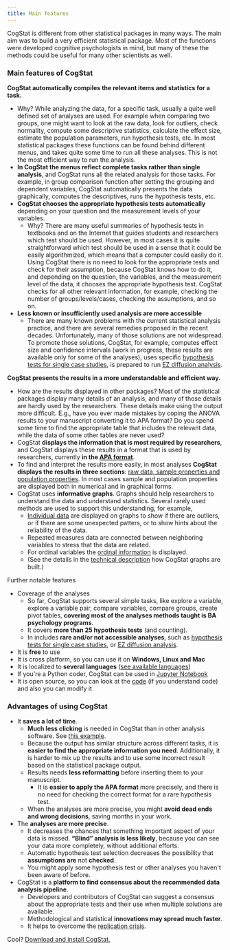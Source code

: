 ```yaml
---
title: Main features
---
```

CogStat is different from other statistical packages in many ways. The main aim was to build a very efficient statistical package. Most of the functions were developed cognitive psychologists in mind, but many of these the methods could be useful for many other scientists as well.

### Main features of CogStat

**CogStat automatically compiles the relevant items and statistics for a task.**
* Why? While analyzing the data, for a specific task, usually a quite well defined set of analyses are used. For example when comparing two groups, one might want to look at the raw data, look for outliers, check normality, compute some descriptive statistics, calculate the effect size, estimate the population parameters, run hypothesis tests, etc. In most statistical packages these functions can be found behind different menus, and takes quite some time to run all these analyses. This is not the most efficient way to run the analysis.
* **In CogStat the menus reflect complete tasks rather than single analysis**, and CogStat runs all the related analysis for those tasks. For example, in group comparison function after setting the grouping and dependent variables, CogStat automatically presents the data graphically, computes the descriptives, runs the hypothesis tests, etc.
* **CogStat chooses the appropriate hypothesis tests automatically** depending on your question and the measurement levels of your variables.
    * Why? There are many useful summaries of hypothesis tests in textbooks and on the Internet that guides students and researchers which test should be used. However, in most cases it is quite straightforward which test should be used in a sense that it could be easily algorithmized, which means that a computer could easily do it. Using CogStat there is no need to look for the appropriate tests and check for their assumption, because CogStat knows how to do it, and depending on the question, the variables, and the measurement level of the data, it chooses the appropriate hypothesis test. CogStat checks for all other relevant information, for example, checking the number of groups/levels/cases, checking the assumptions, and so on.
* **Less known or insufficiently used analysis are more accessible**
    * There are many known problems with the current statistical analysis practice, and there are several remedies proposed in the recent decades. Unfortunately, many of those solutions are not widespread. To promote those solutions, CogStat, for example, computes effect size and confidence intervals (work in progress, these results are available only for some of the analyses), uses specific [hypothesis tests for single case studies](Compare-groups#population-properties), is prepared to run [EZ diffusion analysis](Behavioral-data-diffusion-analysis).

**CogStat presents the results in a more understandable and efficient way.**

* How are the results displayed in other packages? Most of the statistical packages display many details of an analysis, and many of those details are hardly used by the researchers. These details make using the output more difficult. E.g., have you ever made mistakes by coping the ANOVA results to your manuscript converting it to APA format? Do you spend some time to find the appropriate table that includes the relevant data, while the data of some other tables are never used?
* CogStat **displays the information that is most required by researchers**, and CogStat displays these results in a format that is used by researchers, currently **in the [APA format](APA-style)**.
* To find and interpret the results more easily, in most analyses **CogStat displays the results in three sections**: [raw data, sample properties and population properties](https://github.com/cogstat/cogstat/wiki/Common-elements-of-the-analysis-results#raw-data-sample-properties-and-population-properties). In most cases sample and population properties are displayed both in numerical and in graphical forms.
* CogStat uses **informative graphs**. Graphs should help researchers to understand the data and understand statistics. Several rarely used methods are used to support this understanding, for example,
    * [Individual data](Displaying-individual-data) are displayed on graphs to show if there are outliers, or if there are some unexpected patters, or to show hints about the reliability of the data.
    * Repeated measures data are connected between neighboring variables to stress that the data are related.
    * For ordinal variables the [ordinal information](Displaying-ordinal-and-nominal-data#displaying-ordinal-data) is displayed.
    * (See the details in the [technical description](How-to-create-figures%3F) how CogStat graphs are built.)

Further notable features
* Coverage of the analyses
    * So far, CogStat supports several simple tasks, like explore a variable, explore a variable pair, compare variables, compare groups, create pivot tables, **covering most of the analyses methods taught is BA psychology programs**.
    * It covers **more than 25 hypothesis tests** (and counting).
    * In includes **rare and/or not accessible analyses**, such as [hypothesis tests for single case studies](Compare-groups#population-properties), or [EZ diffusion analysis](Behavioral-data-diffusion-analysis).
* It is **free** to use
* It is cross platform, so you can use it on **Windows, Linux and Mac**
* It is localized to **several languages** ([see available languages](https://poeditor.com/join/project/lgpFkIh0FZ))
* If you're a Python coder, CogStat can be used in [Jupyter Notebook](Jupyter-Notebook)
* It is open source, so you can look at the [code](https://github.com/cogstat/cogstat) (if you understand code) and also you can modify it

### Advantages of using CogStat
* It **saves a lot of time**.
    * **Much less clicking** is needed in CogStat than in other analysis software. See [this example](https://docs.google.com/presentation/d/1_rnHhyD3pF9BZuqCkcFLWKhAbX1DfS8T5q-TxogqpZA/edit#slide=id.g5a16674318_0_81).
    * Because the output has similar structure across different tasks, it is **easier to find the appropriate information you need**. Additionally, it is harder to mix up the results and to use some incorrect result based on the statistical package output.
    * Results needs **less reformatting** before inserting them to your manuscript.
        * It is **easier to apply the APA format** more precisely, and there is no need for checking the correct format for a rare hypothesis test.
    * When the analyses are more precise, you might **avoid dead ends and wrong decisions**, saving months in your work.
* The **analyses are more precise**.
    * It decreases the chances that something important aspect of your data is missed. **“Blind” analysis is less likely**, because you can see your data more completely, without additional efforts.
    * Automatic hypothesis test selection decreases the possibility that **assumptions are** not **checked**.
    * You might apply some hypothesis test or other analyses you haven't been aware of before.
* CogStat is a **platform to find consensus about the recommended data analysis pipeline**.
    * Developers and contributors of CogStat can suggest a consensus about the appropriate tests and their use when multiple solutions are available.
    * Methodological and statistical **innovations may spread much faster**.
    * It helps to overcome the [replication crisis](https://docs.google.com/presentation/d/1HmSTPnTxDzW8hYZG7ujHaeHc0mRqqYeY95yKh56z61c/edit?usp=sharing).

Cool? [Download and install CogStat.](Installation)
